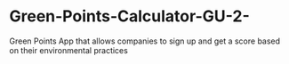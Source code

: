 # Green-Points-Calculator-GU-2-
Green Points App that allows companies to sign up and get a score based on their environmental practices
